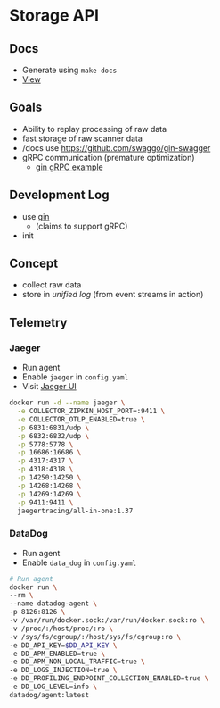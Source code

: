 # Storage API

## Docs

- Generate using `make docs`
- [View](http://localhost:8080/swagger/index.html)

## Goals

- Ability to replay processing of raw data
- fast storage of raw scanner data
- /docs use <https://github.com/swaggo/gin-swagger>
- gRPC communication (premature optimization)
  - [gin gRPC example](https://github.com/gin-gonic/examples/blob/master/grpc/gin/main.go)

## Development Log

- use [gin](https://github.com/gin-gonic/gin)
  - (claims to support gRPC)
- init

## Concept

- collect raw data
- store in _unified log_ (from event streams in action)

## Telemetry

### Jaeger

- Run agent
- Enable `jaeger` in `config.yaml`
- Visit [Jaeger UI](http://localhost:16686/)

```sh
docker run -d --name jaeger \
  -e COLLECTOR_ZIPKIN_HOST_PORT=:9411 \
  -e COLLECTOR_OTLP_ENABLED=true \
  -p 6831:6831/udp \
  -p 6832:6832/udp \
  -p 5778:5778 \
  -p 16686:16686 \
  -p 4317:4317 \
  -p 4318:4318 \
  -p 14250:14250 \
  -p 14268:14268 \
  -p 14269:14269 \
  -p 9411:9411 \
  jaegertracing/all-in-one:1.37
```

### DataDog

- Run agent
- Enable `data_dog` in `config.yaml`

```sh
# Run agent
docker run \
--rm \
--name datadog-agent \
-p 8126:8126 \
-v /var/run/docker.sock:/var/run/docker.sock:ro \
-v /proc/:/host/proc/:ro \
-v /sys/fs/cgroup/:/host/sys/fs/cgroup:ro \
-e DD_API_KEY=$DD_API_KEY \
-e DD_APM_ENABLED=true \
-e DD_APM_NON_LOCAL_TRAFFIC=true \
-e DD_LOGS_INJECTION=true \
-e DD_PROFILING_ENDPOINT_COLLECTION_ENABLED=true \
-e DD_LOG_LEVEL=info \
datadog/agent:latest
```
